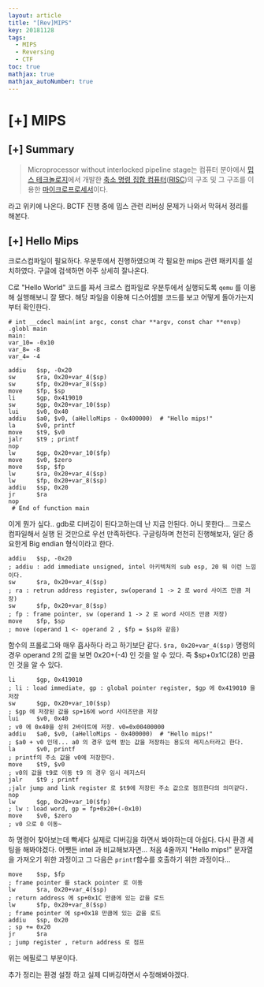 ```yaml
---
layout: article
title: "[Rev]MIPS"
key: 20181128
tags:
  - MIPS
  - Reversing
  - CTF
toc: true
mathjax: true
mathjax_autoNumber: true
---
```


# [+] MIPS

<!--more-->

## [+] Summary

> Microprocessor without interlocked pipeline stage는 컴퓨터 분야에서 [밉스 테크놀로지](https://ko.wikipedia.org/w/index.php?title=%EB%B0%89%EC%8A%A4_%ED%85%8C%ED%81%AC%EB%86%80%EB%A1%9C%EC%A7%80&action=edit&redlink=1)에서 개발한 [축소 명령 집합 컴퓨터](https://ko.wikipedia.org/wiki/%EC%B6%95%EC%86%8C_%EB%AA%85%EB%A0%B9_%EC%A7%91%ED%95%A9_%EC%BB%B4%ED%93%A8%ED%84%B0)([RISC](https://ko.wikipedia.org/wiki/RISC))의 구조 및 그 구조를 이용한 [마이크로프로세서](https://ko.wikipedia.org/wiki/%EB%A7%88%EC%9D%B4%ED%81%AC%EB%A1%9C%ED%94%84%EB%A1%9C%EC%84%B8%EC%84%9C)이다.

라고 위키에 나온다. BCTF 진행 중에 밉스 관련 리버싱 문제가 나와서 막혀서 정리를 해본다.

## [+] Hello Mips

크로스컴파일이 필요하다. 우분투에서 진행하였으며 각 필요한 mips 관련 패키지를 설치하였다. 구글에 검색하면 아주 상세히 잘나온다.

C로 "Hello World" 코드를 짜서 크로스 컴파일로 우분투에서 실행되도록 `qemu` 를 이용해 실행해보니 잘 됐다.
해당 파일을 이용해 디스어셈블 코드를 보고 어떻게 돌아가는지부터 확인한다.

```assembly
# int __cdecl main(int argc, const char **argv, const char **envp)
.globl main
main:
var_10= -0x10
var_8= -8
var_4= -4

addiu   $sp, -0x20
sw      $ra, 0x20+var_4($sp)
sw      $fp, 0x20+var_8($sp)
move    $fp, $sp
li      $gp, 0x419010
sw      $gp, 0x20+var_10($sp)
lui     $v0, 0x40
addiu   $a0, $v0, (aHelloMips - 0x400000)  # "Hello mips!"
la      $v0, printf
move    $t9, $v0
jalr    $t9 ; printf
nop
lw      $gp, 0x20+var_10($fp)
move    $v0, $zero
move    $sp, $fp
lw      $ra, 0x20+var_4($sp)
lw      $fp, 0x20+var_8($sp)
addiu   $sp, 0x20
jr      $ra
nop
 # End of function main
```

이게 뭔가 싶다.. gdb로 디버깅이 된다고하는데 난 지금 안된다. 아니 못한다... 크로스컴파일해서 실행 된 것만으로 우선 만족하련다.
구글링하며 천천히 진행해보자, 일단 중요한게 Big endian 형식이라고 한다.

```assembly
addiu   $sp, -0x20
; addiu : add immediate unsigned, intel 아키텍쳐의 sub esp, 20 뭐 이런 느낌이다.
sw      $ra, 0x20+var_4($sp)
; ra : retrun address register, sw(operand 1 -> 2 로 word 사이즈 만큼 저장)
sw      $fp, 0x20+var_8($sp)
; fp : frame pointer, sw (operand 1 -> 2 로 word 사이즈 만큼 저장)
move    $fp, $sp
; move (operand 1 <- operand 2 , $fp = $sp와 같음)
```

함수의 프롤로그와 매우 흡사하다 라고 하기보단 같다.
`$ra, 0x20+var_4($sp)` 명령의 경우 operand 2의 값을 보면 0x20+(-4) 인 것을 알 수 있다. 즉 $sp+0x1C(28) 만큼 인 것을 알 수 있다.

```assembly
li      $gp, 0x419010
; li : load immediate, gp : global pointer register, $gp 에 0x419010 을 저장
sw      $gp, 0x20+var_10($sp)
; $gp 에 저장된 값을 sp+16에 word 사이즈만큼 저장
lui     $v0, 0x40
; v0 에 0x40을 상위 2바이트에 저장. v0=0x00400000
addiu   $a0, $v0, (aHelloMips - 0x400000)  # "Hello mips!"
; $a0 + v0 인데... a0 의 경우 입력 받는 값을 저장하는 용도의 레지스터라고 한다.
la      $v0, printf
; printf의 주소 값을 v0에 저장한다.
move    $t9, $v0
; v0의 값을 t9로 이동 t9 의 경우 임시 레지스터
jalr    $t9 ; printf
;jalr jump and link register 로 $t9에 저장된 주소 값으로 점프한다의 의미같다.  
nop
lw      $gp, 0x20+var_10($fp)
; lw : load word, gp = fp+0x20+(-0x10)
move    $v0, $zero
; v0 으로 0 이동~
```

하 명령어 찾아보는데 빡세다 실제로 디버깅을 하면서 봐야하는데 아쉽다. 다시 환경 세팅을 해봐야겠다.
어쨋든 intel 과 비교해보자면... 처음 4줄까지 "Hello mips!" 문자열을 가져오기 위한 과정이고 그 다음은 `printf`함수를 호출하기 위한 과정이다... 

~~~assembly
move    $sp, $fp
; frame pointer 를 stack pointer 로 이동
lw      $ra, 0x20+var_4($sp)
; return address 에 sp+0x1C 만큼에 있는 값을 로드
lw      $fp, 0x20+var_8($sp)
; frame pointer 에 sp+0x18 만큼에 있는 값을 로드
addiu   $sp, 0x20
; sp += 0x20 
jr      $ra
; jump register , return address 로 점프
~~~

위는 에필로그 부분이다. 

추가 정리는 환경 설정 하고 실제 디버깅하면서 수정해봐야겠다.



